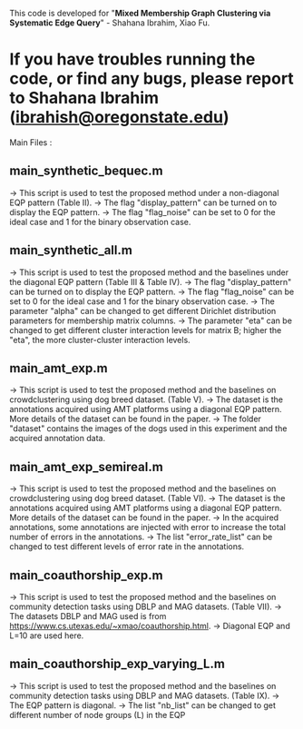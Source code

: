 This code is developed for "**Mixed Membership Graph Clustering via Systematic Edge Query**" - Shahana Ibrahim, Xiao Fu.         

If you have troubles running the code, or find any bugs, please report to Shahana Ibrahim (ibrahish@oregonstate.edu)
=========================================================================================================================

Main Files : 

main_synthetic_bequec.m
----------------------
-> This script is used to test the proposed method under a non-diagonal EQP pattern (Table II).
-> The flag "display_pattern" can be turned on to display the EQP pattern. 
-> The flag "flag_noise" can be set to 0 for the ideal case and 1 for the binary observation case. 


main_synthetic_all.m
----------------------
-> This script is used to test the proposed method and the baselines under the diagonal EQP pattern (Table III & Table IV).
-> The flag "display_pattern" can be turned on to display the EQP pattern. 
-> The flag "flag_noise" can be set to 0 for the ideal case and 1 for the binary observation case. 
-> The parameter "alpha" can be changed to get different Dirichlet distribution parameters for membership matrix columns. 
-> The parameter "eta" can be changed to get different cluster interaction levels for matrix B; higher the "eta", the more cluster-cluster interaction levels. 


main_amt_exp.m
----------------------
-> This script is used to test the proposed method and the baselines on crowdclustering using dog breed dataset. (Table V).
-> The dataset is the annotations acquired using AMT platforms using a diagonal EQP pattern. More details of the dataset can be found in the paper.
-> The folder "dataset" contains the images of the dogs used in this experiment and the acquired annotation data.



main_amt_exp_semireal.m
----------------------
-> This script is used to test the proposed method and the baselines on crowdclustering using dog breed dataset. (Table VI).
-> The dataset is the annotations acquired using AMT platforms using a diagonal EQP pattern. More details of the dataset can be found in the paper.
-> In the acquired annotations, some annotations are injected with error to increase the total number of errors in the annotations. 
-> The list "error_rate_list" can be changed to test different levels of error rate in the annotations.

main_coauthorship_exp.m
----------------------
-> This script is used to test the proposed method and the baselines on community detection tasks using DBLP and MAG datasets. (Table VII).
-> The datasets DBLP and MAG used is from https://www.cs.utexas.edu/~xmao/coauthorship.html.
-> Diagonal EQP and L=10 are used here.


main_coauthorship_exp_varying_L.m
----------------------
-> This script is used to test the proposed method and the baselines on community detection tasks using DBLP and MAG datasets. (Table IX).
-> The EQP pattern is diagonal.
-> The list "nb_list" can be changed to get different number of node groups (L) in the EQP


